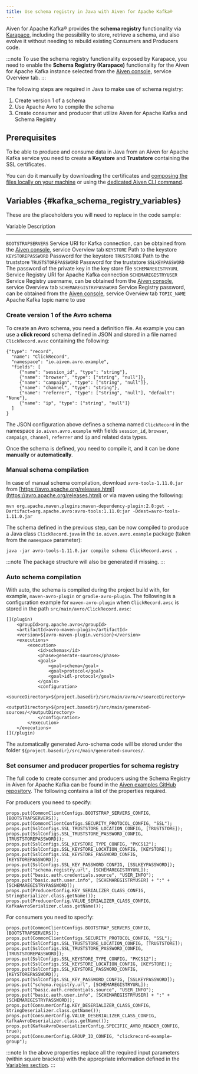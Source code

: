 ```yaml
---
title: Use schema registry in Java with Aiven for Apache Kafka®
---
```


Aiven for Apache Kafka® provides the **schema registry** functionality
via [Karapace](https://github.com/aiven/karapace), including the
possibility to store, retrieve a schema, and also evolve it without
needing to rebuild existing Consumers and Producers code.

:::note
To use the schema registry functionality exposed by Karapace, you need
to enable the **Schema Registry (Karapace)** functionality for the Aiven
for Apache Kafka instance selected from the [Aiven
console](https://console.aiven.io/), service Overview tab.
:::

The following steps are required in Java to make use of schema registry:

1.  Create version 1 of a schema
2.  Use Apache Avro to compile the schema
3.  Create consumer and producer that utilize Aiven for Apache Kafka and
    Schema Registry

## Prerequisites

To be able to produce and consume data in Java from an Aiven for Apache
Kafka service you need to create a **Keystore** and **Truststore**
containing the SSL certificates.

You can do it manually by downloading the certificates and
[composing the files locally on your machine](keystore-truststore) or using the
[dedicated Aiven CLI command](/docs/tools/cli/service/user#avn_service_user_kafka_java_creds).

## Variables {#kafka_schema_registry_variables}

These are the placeholders you will need to replace in the code sample:

  Variable                   Description
  -------------------------- -----------------------------------------------------------------------------------------------------------------------------
  `BOOTSTRAPSERVERS`         Service URI for Kafka connection, can be obtained from the [Aiven console](https://console.aiven.io/), service Overview tab
  `KEYSTORE`                 Path to the keystore
  `KEYSTOREPASSWORD`         Password for the keystore
  `TRUSTSTORE`               Path to the truststore
  `TRUSTSTOREPASSWORD`       Password for the truststore
  `SSLKEYPASSWORD`           The password of the private key in the key store file
  `SCHEMAREGISTRYURL`        Service Registry URI for Apache Kafka connection
  `SCHEMAREGISTRYUSER`       Service Registry username, can be obtained from the [Aiven console](https://console.aiven.io/), service Overview tab
  `SCHEMAREGISTRYPASSWORD`   Service Registry password, can be obtained from the [Aiven console](https://console.aiven.io/), service Overview tab
  `TOPIC_NAME`               Apache Kafka topic name to use

### Create version 1 of the Avro schema

To create an Avro schema, you need a definition file. As example you can
use a **click record** schema defined in JSON and stored in a file named
`ClickRecord.avsc` containing the following:

``` 
{"type": "record",
  "name": "ClickRecord",
  "namespace": "io.aiven.avro.example",
  "fields": [
     {"name": "session_id", "type": "string"},
     {"name": "browser", "type": ["string", "null"]},
     {"name": "campaign", "type": ["string", "null"]},
     {"name": "channel", "type": "string"},
     {"name": "referrer", "type": ["string", "null"], "default": "None"},
     {"name": "ip", "type": ["string", "null"]}
  ]
}
```

The JSON configuration above defines a schema named `ClickRecord` in the
namespace `io.aiven.avro.example` with fields `session_id`, `browser`,
`campaign`, `channel`, `referrer` and `ip` and related data types.

Once the schema is defined, you need to compile it, and it can be done
**manually** or **automatically**.

### Manual schema compilation

In case of manual schema compilation, download `avro-tools-1.11.0.jar`
from [https://avro.apache.org/releases.html](https://avro.apache.org/releases.html) or via maven using the
following:

``` 
mvn org.apache.maven.plugins:maven-dependency-plugin:2.8:get -Dartifact=org.apache.avro:avro-tools:1.11.0:jar -Ddest=avro-tools-1.11.0.jar
```

The schema defined in the previous step, can be now compiled to produce
a Java class `ClickRecord.java` in the `io.aiven.avro.example` package
(taken from the `namespace` parameter):

``` 
java -jar avro-tools-1.11.0.jar compile schema ClickRecord.avsc .
```

:::note
The package structure will also be generated if missing.
:::

### Auto schema compilation

With auto, the schema is compiled during the project build with, for
example, `maven-avro-plugin` or `gradle-avro-plugin`. The following is a
configuration example for `maven-avro-plugin` when `ClickRecord.avsc` is
stored in the path `src/main/avro/ClickRecord.avsc`:

``` 
[](plugin)
    <groupId>org.apache.avro</groupId>
    <artifactId>avro-maven-plugin</artifactId>
    <version>${avro-maven-plugin.version}</version>
    <executions>
        <execution>
            <id>schemas</id>
            <phase>generate-sources</phase>
            <goals>
                <goal>schema</goal>
                <goal>protocol</goal>
                <goal>idl-protocol</goal>
            </goals>
            <configuration>
                <sourceDirectory>${project.basedir}/src/main/avro/</sourceDirectory>
                <outputDirectory>${project.basedir}/src/main/generated-sources/</outputDirectory>
            </configuration>
        </execution>
    </executions>
[](/plugin)
```

The automatically generated Avro-schema code will be stored under the
folder `${project.basedir}/src/main/generated-sources/`.

### Set consumer and producer properties for schema registry

The full code to create consumer and producers using the Schema Registry
in Aiven for Apache Kafka can be found in the [Aiven examples GitHub
repository](https://github.com/aiven/aiven-examples/tree/master/solutions/kafka-schema-registry).
The following contains a list of the properties required.

For producers you need to specify:

``` 
props.put(CommonClientConfigs.BOOTSTRAP_SERVERS_CONFIG, [BOOTSTRAPSERVERS]);
props.put(CommonClientConfigs.SECURITY_PROTOCOL_CONFIG, "SSL");
props.put(SslConfigs.SSL_TRUSTSTORE_LOCATION_CONFIG, [TRUSTSTORE]);
props.put(SslConfigs.SSL_TRUSTSTORE_PASSWORD_CONFIG, [TRUSTSTOREPASSWORD]);
props.put(SslConfigs.SSL_KEYSTORE_TYPE_CONFIG, "PKCS12");
props.put(SslConfigs.SSL_KEYSTORE_LOCATION_CONFIG, [KEYSTORE]);
props.put(SslConfigs.SSL_KEYSTORE_PASSWORD_CONFIG, [KEYSTOREPASSWORD]);
props.put(SslConfigs.SSL_KEY_PASSWORD_CONFIG, [SSLKEYPASSWORD]);
props.put("schema.registry.url", [SCHEMAREGISTRYURL]);
props.put("basic.auth.credentials.source", "USER_INFO");
props.put("basic.auth.user.info", [SCHEMAREGISTRYUSER] + ":" + [SCHEMAREGISTRYPASSWORD]);
props.put(ProducerConfig.KEY_SERIALIZER_CLASS_CONFIG, StringSerializer.class.getName());
props.put(ProducerConfig.VALUE_SERIALIZER_CLASS_CONFIG, KafkaAvroSerializer.class.getName());
```

For consumers you need to specify:

``` 
props.put(CommonClientConfigs.BOOTSTRAP_SERVERS_CONFIG, [BOOTSTRAPSERVERS]);
props.put(CommonClientConfigs.SECURITY_PROTOCOL_CONFIG, "SSL");
props.put(SslConfigs.SSL_TRUSTSTORE_LOCATION_CONFIG, [TRUSTSTORE]);
props.put(SslConfigs.SSL_TRUSTSTORE_PASSWORD_CONFIG, [TRUSTSTOREPASSWORD]);
props.put(SslConfigs.SSL_KEYSTORE_TYPE_CONFIG, "PKCS12");
props.put(SslConfigs.SSL_KEYSTORE_LOCATION_CONFIG, [KEYSTORE]);
props.put(SslConfigs.SSL_KEYSTORE_PASSWORD_CONFIG, [KEYSTOREPASSWORD]);
props.put(SslConfigs.SSL_KEY_PASSWORD_CONFIG, [SSLKEYPASSWORD]);
props.put("schema.registry.url", [SCHEMAREGISTRYURL]);
props.put("basic.auth.credentials.source", "USER_INFO");
props.put("basic.auth.user.info", [SCHEMAREGISTRYUSER] + ":" + [SCHEMAREGISTRYPASSWORD]);
props.put(ConsumerConfig.KEY_DESERIALIZER_CLASS_CONFIG, StringDeserializer.class.getName());
props.put(ConsumerConfig.VALUE_DESERIALIZER_CLASS_CONFIG, KafkaAvroDeserializer.class.getName());
props.put(KafkaAvroDeserializerConfig.SPECIFIC_AVRO_READER_CONFIG, true);
props.put(ConsumerConfig.GROUP_ID_CONFIG, "clickrecord-example-group");
```

:::note
In the above properties replace all the required input parameters
(within square brackets) with the appropriate information defined in the
[Variables section](/docs/products/kafka/howto/schema-registry#kafka_schema_registry_variables).
:::
